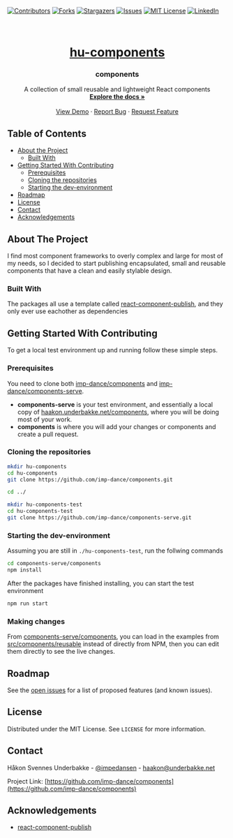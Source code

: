 <!--
*** Thanks for checking out this README Template. If you have a suggestion that would
*** make this better, please fork the repo and create a pull request or simply open
*** an issue with the tag "enhancement".
*** Thanks again! Now go create something AMAZING! :D
-->

<!-- PROJECT SHIELDS -->
<!--
*** I'm using markdown "reference style" links for readability.
*** Reference links are enclosed in brackets [ ] instead of parentheses ( ).
*** See the bottom of this document for the declaration of the reference variables
*** for contributors-url, forks-url, etc. This is an optional, concise syntax you may use.
*** https://www.markdownguide.org/basic-syntax/#reference-style-links
-->

[![Contributors][contributors-shield]][contributors-url]
[![Forks][forks-shield]][forks-url]
[![Stargazers][stars-shield]][stars-url]
[![Issues][issues-shield]][issues-url]
[![MIT License][license-shield]][license-url]
[![LinkedIn][linkedin-shield]][linkedin-url]

<!-- PROJECT LOGO -->
<br />
<p align="center">
  <a href="https://github.com/imp-dance/components">
    <h1 align="center">hu-components</h1>
  </a>

  <h3 align="center">components</h3>

  <p align="center">
    A collection of small reusable and lightweight React components
    <br />
    <a href="https://github.com/imp-dance/components"><strong>Explore the docs »</strong></a>
    <br />
    <br />
    <a href="https://haakon.underbakke.net/components">View Demo</a>
    ·
    <a href="https://github.com/imp-dance/components/issues">Report Bug</a>
    ·
    <a href="https://github.com/imp-dance/components/issues">Request Feature</a>
  </p>
</p>

<!-- TABLE OF CONTENTS -->

## Table of Contents

- [About the Project](#about-the-project)
  - [Built With](#built-with)
- [Getting Started With Contributing](#getting-started)
  - [Prerequisites](#prerequisites)
  - [Cloning the repositories](#cloning-the-repositories)
  - [Starting the dev-environment](#starting-the-dev-environment)
- [Roadmap](#roadmap)
- [License](#license)
- [Contact](#contact)
- [Acknowledgements](#acknowledgements)

<!-- ABOUT THE PROJECT -->

## About The Project

I find most component frameworks to overly complex and large for most of my needs, so I decided to start publishing encapsulated, small and reusable components that have a clean and easily stylable design.

### Built With

The packages all use a template called [react-component-publish](https://github.com/zxol/react-component-publish#readme), and they only ever use eachother as dependencies

<!-- GETTING STARTED -->

## Getting Started With Contributing

To get a local test environment up and running follow these simple steps.

### Prerequisites

You need to clone both [imp-dance/components](https://github.com/imp-dance/components#readme) and [imp-dance/components-serve](https://github.com/imp-dance/components-serve#readme).

- **components-serve** is your test environment, and essentially a local copy of [haakon.underbakke.net/components](https://haakon.underbakke.net/components), where you will be doing most of your work.
- **components** is where you will add your changes or components and create a pull request.

### Cloning the repositories

```sh
mkdir hu-components
cd hu-components
git clone https://github.com/imp-dance/components.git

cd ../

mkdir hu-components-test
cd hu-components-test
git clone https://github.com/imp-dance/components-serve.git
```

### Starting the dev-environment

Assuming you are still in `./hu-components-test`, run the follwing commands

```sh
cd components-serve/components
npm install
```

After the packages have finished installing, you can start the test environment

```sh
npm run start
```

### Making changes

From [components-serve/components](https://github.com/imp-dance/components-serve/tree/master/components/), you can load in the examples from [src/components/reusable](https://github.com/imp-dance/components-serve/tree/master/components/src/components/reusable) instead of directly from NPM, then you can edit them directly to see the live changes.

<!-- ROADMAP -->

## Roadmap

See the [open issues](https://github.com/imp-dance/components/issues) for a list of proposed features (and known issues).

<!-- LICENSE -->

## License

Distributed under the MIT License. See `LICENSE` for more information.

<!-- CONTACT -->

## Contact

Håkon Svennes Underbakke - [@impedansen](https://twitter.com/impedansen) - haakon@underbakke.net

Project Link: [https://github.com/imp-dance/components](https://github.com/imp-dance/components)

<!-- ACKNOWLEDGEMENTS -->

## Acknowledgements

- [react-component-publish](https://github.com/zxol/react-component-publish#readme)

<!-- MARKDOWN LINKS & IMAGES -->
<!-- https://www.markdownguide.org/basic-syntax/#reference-style-links -->

[contributors-shield]: https://img.shields.io/github/contributors/imp-dance/components.svg?style=flat-square
[contributors-url]: https://github.com/imp-dance/components/graphs/contributors
[forks-shield]: https://img.shields.io/github/forks/imp-dance/components.svg?style=flat-square
[forks-url]: https://github.com/imp-dance/components/network/members
[stars-shield]: https://img.shields.io/github/stars/imp-dance/components.svg?style=flat-square
[stars-url]: https://github.com/imp-dance/components/stargazers
[issues-shield]: https://img.shields.io/github/issues/imp-dance/components.svg?style=flat-square
[issues-url]: https://github.com/imp-dance/components/issues
[license-shield]: https://img.shields.io/github/license/imp-dance/components.svg?style=flat-square
[license-url]: https://github.com/imp-dance/components/blob/master/LICENSE.txt
[linkedin-shield]: https://img.shields.io/badge/-LinkedIn-black.svg?style=flat-square&logo=linkedin&colorB=555
[linkedin-url]: https://linkedin.com/in/imp-dance
[product-screenshot]: images/screenshot.png
